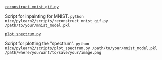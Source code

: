 [`reconstruct_mnist_gif.py`](https://github.com/laurent-dinh/nice/blob/master/pylearn2/scripts/reconstruct_mnist_gif.py)

Script for inpainting for MNIST.
`python nice/pylearn2/scripts/reconstruct_mnist_gif.py /path/to/your/mnist_model.pkl`

[`plot_spectrum.py`](https://github.com/laurent-dinh/nice/blob/master/pylearn2/scripts/plot_spectrum.py)

Script for plotting the "spectrum".
`python nice/pylearn2/scripts/plot_spectrum.py /path/to/your/mnist_model.pkl /path/where/you/want/to/save/your/image.png`